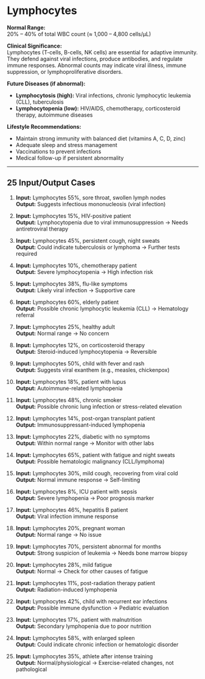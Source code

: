 # Lymphocytes

**Normal Range:**  
20% – 40% of total WBC count (≈ 1,000 – 4,800 cells/µL)

**Clinical Significance:**  
Lymphocytes (T-cells, B-cells, NK cells) are essential for adaptive immunity. They defend against viral infections, produce antibodies, and regulate immune responses. Abnormal counts may indicate viral illness, immune suppression, or lymphoproliferative disorders.

**Future Diseases (if abnormal):**  
- **Lymphocytosis (high):** Viral infections, chronic lymphocytic leukemia (CLL), tuberculosis  
- **Lymphocytopenia (low):** HIV/AIDS, chemotherapy, corticosteroid therapy, autoimmune diseases  

**Lifestyle Recommendations:**  
- Maintain strong immunity with balanced diet (vitamins A, C, D, zinc)  
- Adequate sleep and stress management  
- Vaccinations to prevent infections  
- Medical follow-up if persistent abnormality  

---

## 25 Input/Output Cases

1. **Input:** Lymphocytes 55%, sore throat, swollen lymph nodes  
   **Output:** Suggests infectious mononucleosis (viral infection)  

2. **Input:** Lymphocytes 15%, HIV-positive patient  
   **Output:** Lymphocytopenia due to viral immunosuppression → Needs antiretroviral therapy  

3. **Input:** Lymphocytes 45%, persistent cough, night sweats  
   **Output:** Could indicate tuberculosis or lymphoma → Further tests required  

4. **Input:** Lymphocytes 10%, chemotherapy patient  
   **Output:** Severe lymphocytopenia → High infection risk  

5. **Input:** Lymphocytes 38%, flu-like symptoms  
   **Output:** Likely viral infection → Supportive care  

6. **Input:** Lymphocytes 60%, elderly patient  
   **Output:** Possible chronic lymphocytic leukemia (CLL) → Hematology referral  

7. **Input:** Lymphocytes 25%, healthy adult  
   **Output:** Normal range → No concern  

8. **Input:** Lymphocytes 12%, on corticosteroid therapy  
   **Output:** Steroid-induced lymphocytopenia → Reversible  

9. **Input:** Lymphocytes 50%, child with fever and rash  
   **Output:** Suggests viral exanthem (e.g., measles, chickenpox)  

10. **Input:** Lymphocytes 18%, patient with lupus  
    **Output:** Autoimmune-related lymphopenia  

11. **Input:** Lymphocytes 48%, chronic smoker  
    **Output:** Possible chronic lung infection or stress-related elevation  

12. **Input:** Lymphocytes 14%, post-organ transplant patient  
    **Output:** Immunosuppressant-induced lymphopenia  

13. **Input:** Lymphocytes 22%, diabetic with no symptoms  
    **Output:** Within normal range → Monitor with other labs  

14. **Input:** Lymphocytes 65%, patient with fatigue and night sweats  
    **Output:** Possible hematologic malignancy (CLL/lymphoma)  

15. **Input:** Lymphocytes 30%, mild cough, recovering from viral cold  
    **Output:** Normal immune response → Self-limiting  

16. **Input:** Lymphocytes 8%, ICU patient with sepsis  
    **Output:** Severe lymphopenia → Poor prognosis marker  

17. **Input:** Lymphocytes 46%, hepatitis B patient  
    **Output:** Viral infection immune response  

18. **Input:** Lymphocytes 20%, pregnant woman  
    **Output:** Normal range → No issue  

19. **Input:** Lymphocytes 70%, persistent abnormal for months  
    **Output:** Strong suspicion of leukemia → Needs bone marrow biopsy  

20. **Input:** Lymphocytes 28%, mild fatigue  
    **Output:** Normal → Check for other causes of fatigue  

21. **Input:** Lymphocytes 11%, post-radiation therapy patient  
    **Output:** Radiation-induced lymphopenia  

22. **Input:** Lymphocytes 42%, child with recurrent ear infections  
    **Output:** Possible immune dysfunction → Pediatric evaluation  

23. **Input:** Lymphocytes 17%, patient with malnutrition  
    **Output:** Secondary lymphopenia due to poor nutrition  

24. **Input:** Lymphocytes 58%, with enlarged spleen  
    **Output:** Could indicate chronic infection or hematologic disorder  

25. **Input:** Lymphocytes 35%, athlete after intense training  
    **Output:** Normal/physiological → Exercise-related changes, not pathological  

